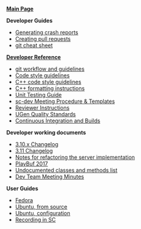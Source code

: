 **[Main Page](https://github.com/supercollider/supercollider/wiki)**

**Developer Guides**

* [Generating crash reports](https://github.com/supercollider/supercollider/wiki/Generating-crash-reports)
* [Creating pull requests](https://github.com/supercollider/supercollider/wiki/Creating-pull-requests)
* [git cheat sheet](https://github.com/supercollider/supercollider/wiki/git-cheat-sheet)

**[Developer Reference](https://github.com/supercollider/supercollider/wiki/Developer-reference)**

* [git workflow and guidelines](https://github.com/supercollider/supercollider/wiki/git-workflow-and-guidelines)
* [Code style guidelines](https://github.com/supercollider/supercollider/wiki/Code-style-guidelines)
* [C++ code style guidelines](https://github.com/supercollider/supercollider/wiki/Cpp-code-style-guidelines)
* [C++ formatting instructions](https://github.com/supercollider/supercollider/wiki/Cpp-formatting-instructions)
* [Unit Testing Guide](https://github.com/supercollider/supercollider/wiki/Unit-Testing-Guide)
* [sc-dev Meeting Procedure & Templates](https://github.com/supercollider/supercollider/wiki/sc-dev-Meeting-Procedure-&-Templates)
* [Reviewer Instructions](https://github.com/supercollider/supercollider/wiki/%5BWIP%5D-Reviewer-instructions)
* [UGen Quality Standards](https://github.com/supercollider/supercollider/wiki/UGen-Quality-Standards)
* [Continuous Integration and Builds](https://github.com/supercollider/supercollider/wiki/Continuous-Integration-and-Builds)

**Developer working documents**

* [3.10.x Changelog](https://github.com/supercollider/supercollider/wiki/Changelog-3.10.x)
* [3.11 Changelog](https://github.com/supercollider/supercollider/wiki/Changelog-3.11)
* [Notes for refactoring the server implementation](https://github.com/supercollider/supercollider/wiki/%5BWIP%5D-notes-for-refactoring-the-server-implementation)
* [PlayBuf 2017](https://github.com/supercollider/supercollider/wiki/PlayBuf-2017)
* [Undocumented classes and methods list](https://github.com/supercollider/supercollider/wiki/Undocumented-classes-and-methods-list)
* [Dev Team Meeting Minutes](https://github.com/supercollider/supercollider/wiki/Dev-Team-Meeting-Minutes)

**User Guides**

* [Fedora](https://github.com/supercollider/supercollider/wiki/Installing-SuperCollider-on-Fedora)
* [Ubuntu, from source](https://github.com/supercollider/supercollider/wiki/Installing-SuperCollider-from-source-on-Ubuntu)
* [Ubuntu, configuration](https://github.com/supercollider/supercollider/wiki/Installing-SuperCollider-on-Ubuntu-systems)
* [Recording in SC](https://github.com/supercollider/supercollider/wiki/Recording-in-SuperCollider-(WIP))